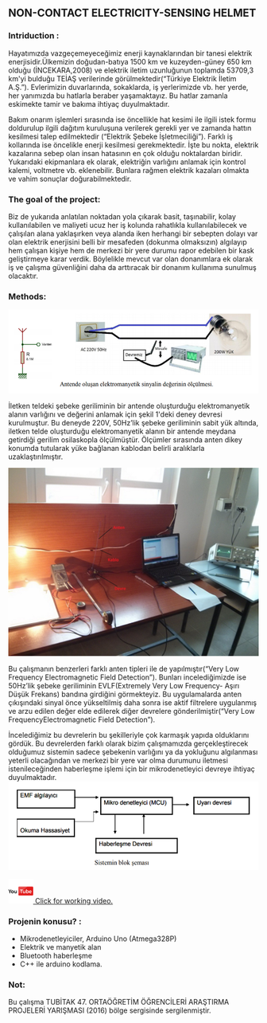 
## **NON-CONTACT ELECTRICITY-SENSING HELMET**

### Intriduction :

Hayatımızda vazgeçemeyeceğimiz enerji kaynaklarından bir tanesi elektrik enerjisidir.Ülkemizin doğudan-batıya 1500 km ve kuzeyden-güney 650 km olduğu (İNCEKARA,2008) ve elektrik iletim uzunluğunun toplamda 53709,3 km'yi bulduğu TEİAŞ verilerinde görülmektedir(“Türkiye Elektrik İletim A.Ş.”). Evlerimizin duvarlarında, sokaklarda, iş yerlerimizde vb. her yerde, her yanımızda bu hatlarla beraber yaşamaktayız. Bu hatlar zamanla
eskimekte tamir ve bakıma ihtiyaç duyulmaktadır.

Bakım onarım işlemleri sırasında ise öncellikle hat kesimi ile ilgili istek formu doldurulup
ilgili dağıtım kuruluşuna verilerek gerekli yer ve zamanda hattın kesilmesi talep edilmektedir
(“Elektrik Şebeke İşletmeciliği”). Farklı iş kollarında ise öncelikle enerji kesilmesi gerekmektedir.
İşte bu nokta, elektrik kazalarına sebep olan insan hatasının en çok olduğu noktalardan biridir.
Yukarıdaki ekipmanlara ek olarak, elektriğin varlığını anlamak için kontrol kalemi, voltmetre vb.
eklenebilir. Bunlara rağmen elektrik kazaları olmakta ve vahim sonuçlar doğurabilmektedir.

### **The goal of the project:**
Biz de yukarıda anlatılan noktadan yola çıkarak basit, taşınabilir, kolay kullanılabilen ve
maliyeti ucuz her iş kolunda rahatlıkla kullanılabilecek ve çalışılan alana yaklaşırken veya alanda
iken herhangi bir sebepten dolayı var olan elektrik enerjisini belli bir mesafeden (dokunma olmaksızın) algılayıp hem çalışan kişiye hem de merkezi bir yere durumu rapor edebilen bir kask
geliştirmeye karar verdik.
 Böylelikle mevcut var olan donanımlara ek olarak iş ve çalışma güvenliğini daha da
arttıracak bir donanım kullanıma sunulmuş olacaktır.

### **Methods:**

![Olçum Duzeneği](images/olcum_duzenegi.png)

İletken teldeki şebeke geriliminin bir antende oluşturduğu elektromanyetik alanın varlığını ve değerini anlamak için şekil 1'deki deney devresi kurulmuştur. Bu deneyde 220V, 50Hz’lik şebeke geriliminin sabit yük altında, iletken telde oluşturduğu elektromanyetik alanın bir antende meydana getirdiği gerilim osilaskopla ölçülmüştür. Ölçümler sırasında anten dikey konumda
tutularak yüke bağlanan kablodan belirli aralıklarla uzaklaştırılmıştır.

![Olçum Duzeneği Uyg. ](images/IMG_20151222_114633.jpg)

Bu çalışmanın benzerleri farklı anten tipleri ile de yapılmıştır(“Very Low Frequency
Electromagnetic Field Detection”). Bunları incelediğimizde ise 50Hz’lik şebeke geriliminin EVLF(Extremely Very Low Frequency- Aşırı Düşük Frekans) bandına girdiğini görmekteyiz. Bu
uygulamalarda anten çıkışındaki sinyal önce yükseltilmiş daha sonra ise aktif filtrelere uygulanmış
ve arzu edilen değer elde edilerek diğer devrelere gönderilmiştir(“Very Low FrequencyElectromagnetic Field Detection”).

İncelediğimiz bu devrelerin bu şekilleriyle çok karmaşık yapıda olduklarını gördük. Bu devrelerden farklı olarak bizim çalışmamızda gerçekleştirecek olduğumuz sistemin sadece şebekenin varlığını ya da yokluğunu algılanması yeterli olacağından ve merkezi bir yere var olma
durumunu iletmesi istenileceğinden haberleşme işlemi için bir mikrodenetleyici devreye ihtiyaç duyulmaktadır. 
![Olçum Duzeneği Uyg. ](images/blok_sema.png)

<a href="https://youtu.be/xw7cg5efln4" target="_blank"> 
<img src="./images/youtube.png" width="50" >
Click for working video.
</a>



### **Projenin konusu?** :

- Mikrodenetleyiciler, Arduino Uno (Atmega328P)
- Elektrik ve manyetik alan
- Bluetooth haberleşme
- C++ ile arduino kodlama.

### Not: 
Bu çalışma TUBİTAK 47. ORTAÖĞRETİM ÖĞRENCİLERİ ARAŞTIRMA PROJELERİ YARIŞMASI (2016)
bölge sergisinde sergilenmiştir.


